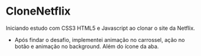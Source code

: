# CloneNetflix
Iniciando estudo com CSS3 HTML5 e Javascript ao clonar o site da Netflix. 
- Após findar o desafio, implementei animação no carrossel, ação no botão e animação no background. Além do ícone da aba. 